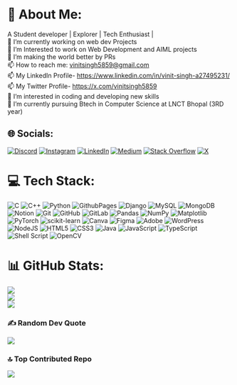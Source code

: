 


<!---
vinitv5singh/vinitv5singh is a ✨ special ✨ repository because its `README.md` (this file) appears on your GitHub profile.
You can click the Preview link to take a look at your changes.
--->

# 💫 About Me:
A Student developer | Explorer | Tech Enthusiast |<br>🔭 I’m currently working on web dev Projects<br>🌱 I’m Interested to work on Web Development and AIML projects<br>👯 I’m making the world better by PRs<br>📫 How to reach me: vinitsingh5859@gmail.com<br>📫 My LinkedIn Profile- https://www.linkedin.com/in/vinit-singh-a27495231/<br>📫 My Twitter Profile- https://x.com/vinitsingh5859<br>👀 I’m interested in coding and developing new skills<br>🌱 I’m currently pursuing Btech in Computer Science at LNCT Bhopal (3RD year)


## 🌐 Socials:
[![Discord](https://img.shields.io/badge/Discord-%237289DA.svg?logo=discord&logoColor=white)](https://discord.gg/#vinit8481) [![Instagram](https://img.shields.io/badge/Instagram-%23E4405F.svg?logo=Instagram&logoColor=white)](https://instagram.com/vinit0108) [![LinkedIn](https://img.shields.io/badge/LinkedIn-%230077B5.svg?logo=linkedin&logoColor=white)](https://linkedin.com/in/vinit-singh-a27495231/) [![Medium](https://img.shields.io/badge/Medium-12100E?logo=medium&logoColor=white)](https://medium.com/@@vinitsingh5859) [![Stack Overflow](https://img.shields.io/badge/-Stackoverflow-FE7A16?logo=stack-overflow&logoColor=white)](https://stackoverflow.com/users/22104512/vinit-singh) [![X](https://img.shields.io/badge/X-black.svg?logo=X&logoColor=white)](https://x.com/vinitsingh5859) 

# 💻 Tech Stack:
![C](https://img.shields.io/badge/c-%2300599C.svg?style=flat-square&logo=c&logoColor=white) ![C++](https://img.shields.io/badge/c++-%2300599C.svg?style=flat-square&logo=c%2B%2B&logoColor=white) ![Python](https://img.shields.io/badge/python-3670A0?style=flat-square&logo=python&logoColor=ffdd54) ![GithubPages](https://img.shields.io/badge/github%20pages-121013?style=flat-square&logo=github&logoColor=white) ![Django](https://img.shields.io/badge/django-%23092E20.svg?style=flat-square&logo=django&logoColor=white) ![MySQL](https://img.shields.io/badge/mysql-4479A1.svg?style=flat-square&logo=mysql&logoColor=white) ![MongoDB](https://img.shields.io/badge/MongoDB-%234ea94b.svg?style=flat-square&logo=mongodb&logoColor=white) ![Notion](https://img.shields.io/badge/Notion-%23000000.svg?style=flat-square&logo=notion&logoColor=white) ![Git](https://img.shields.io/badge/git-%23F05033.svg?style=flat-square&logo=git&logoColor=white) ![GitHub](https://img.shields.io/badge/github-%23121011.svg?style=flat-square&logo=github&logoColor=white) ![GitLab](https://img.shields.io/badge/gitlab-%23181717.svg?style=flat-square&logo=gitlab&logoColor=white) ![Pandas](https://img.shields.io/badge/pandas-%23150458.svg?style=flat-square&logo=pandas&logoColor=white) ![NumPy](https://img.shields.io/badge/numpy-%23013243.svg?style=flat-square&logo=numpy&logoColor=white) ![Matplotlib](https://img.shields.io/badge/Matplotlib-%23ffffff.svg?style=flat-square&logo=Matplotlib&logoColor=black) ![PyTorch](https://img.shields.io/badge/PyTorch-%23EE4C2C.svg?style=flat-square&logo=PyTorch&logoColor=white) ![scikit-learn](https://img.shields.io/badge/scikit--learn-%23F7931E.svg?style=flat-square&logo=scikit-learn&logoColor=white) ![Canva](https://img.shields.io/badge/Canva-%2300C4CC.svg?style=flat-square&logo=Canva&logoColor=white) ![Figma](https://img.shields.io/badge/figma-%23F24E1E.svg?style=flat-square&logo=figma&logoColor=white) ![Adobe](https://img.shields.io/badge/adobe-%23FF0000.svg?style=flat-square&logo=adobe&logoColor=white) ![WordPress](https://img.shields.io/badge/WordPress-%23117AC9.svg?style=flat-square&logo=WordPress&logoColor=white) ![NodeJS](https://img.shields.io/badge/node.js-6DA55F?style=flat-square&logo=node.js&logoColor=white) ![HTML5](https://img.shields.io/badge/html5-%23E34F26.svg?style=flat-square&logo=html5&logoColor=white) ![CSS3](https://img.shields.io/badge/css3-%231572B6.svg?style=flat-square&logo=css3&logoColor=white) ![Java](https://img.shields.io/badge/java-%23ED8B00.svg?style=flat-square&logo=openjdk&logoColor=white) ![JavaScript](https://img.shields.io/badge/javascript-%23323330.svg?style=flat-square&logo=javascript&logoColor=%23F7DF1E) ![TypeScript](https://img.shields.io/badge/typescript-%23007ACC.svg?style=flat-square&logo=typescript&logoColor=white) ![Shell Script](https://img.shields.io/badge/shell_script-%23121011.svg?style=flat-square&logo=gnu-bash&logoColor=white) ![OpenCV](https://img.shields.io/badge/opencv-%23white.svg?style=flat-square&logo=opencv&logoColor=white)
# 📊 GitHub Stats:
![](https://github-readme-stats.vercel.app/api?username=vinitv5singh&theme=radical&hide_border=false&include_all_commits=false&count_private=false)<br/>
![](https://github-readme-streak-stats.herokuapp.com/?user=vinitv5singh&theme=radical&hide_border=false)<br/>
![](https://github-readme-stats.vercel.app/api/top-langs/?username=vinitv5singh&theme=radical&hide_border=false&include_all_commits=false&count_private=false&layout=compact)

### ✍️ Random Dev Quote
![](https://quotes-github-readme.vercel.app/api?type=horizontal&theme=radical)

### 🔝 Top Contributed Repo
![](https://github-contributor-stats.vercel.app/api?username=vinitv5singh&limit=5&theme=dark&combine_all_yearly_contributions=true)




